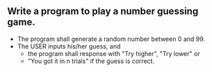 ## Write a program to play a number guessing game. 

- The program shall generate a random number between 0 and 99. 
- The USER inputs his/her guess, and 
    - the program shall response with "Try higher", "Try lower" or 
    - "You got it in n trials" if the guess is correct.
